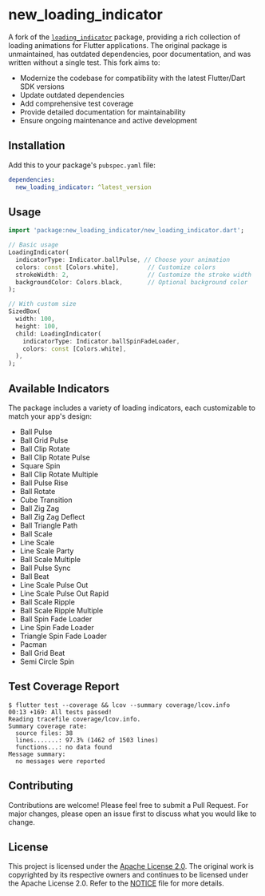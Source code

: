 # new_loading_indicator

A fork of the [`loading_indicator`](https://pub.dev/packages/loading_indicator) package, providing a rich collection of loading animations for Flutter applications. The original package is unmaintained, has outdated dependencies, poor documentation, and was written without a single test. This fork aims to:

- Modernize the codebase for compatibility with the latest Flutter/Dart SDK versions
- Update outdated dependencies
- Add comprehensive test coverage
- Provide detailed documentation for maintainability
- Ensure ongoing maintenance and active development

## Installation

Add this to your package's `pubspec.yaml` file:

```yaml
dependencies:
  new_loading_indicator: ^latest_version
```

## Usage

```dart
import 'package:new_loading_indicator/new_loading_indicator.dart';

// Basic usage
LoadingIndicator(
  indicatorType: Indicator.ballPulse, // Choose your animation
  colors: const [Colors.white],        // Customize colors
  strokeWidth: 2,                      // Customize the stroke width
  backgroundColor: Colors.black,       // Optional background color
);

// With custom size
SizedBox(
  width: 100,
  height: 100,
  child: LoadingIndicator(
    indicatorType: Indicator.ballSpinFadeLoader,
    colors: const [Colors.white],
  ),
);
```

## Available Indicators

The package includes a variety of loading indicators, each customizable to match your app's design:

- Ball Pulse
- Ball Grid Pulse
- Ball Clip Rotate
- Ball Clip Rotate Pulse
- Square Spin
- Ball Clip Rotate Multiple
- Ball Pulse Rise
- Ball Rotate
- Cube Transition
- Ball Zig Zag
- Ball Zig Zag Deflect
- Ball Triangle Path
- Ball Scale
- Line Scale
- Line Scale Party
- Ball Scale Multiple
- Ball Pulse Sync
- Ball Beat
- Line Scale Pulse Out
- Line Scale Pulse Out Rapid
- Ball Scale Ripple
- Ball Scale Ripple Multiple
- Ball Spin Fade Loader
- Line Spin Fade Loader
- Triangle Spin Fade Loader
- Pacman
- Ball Grid Beat
- Semi Circle Spin

## Test Coverage Report

```
$ flutter test --coverage && lcov --summary coverage/lcov.info 
00:13 +169: All tests passed!                                                                                                                                      
Reading tracefile coverage/lcov.info.
Summary coverage rate:
  source files: 38
  lines.......: 97.3% (1462 of 1503 lines)
  functions...: no data found
Message summary:
  no messages were reported
```

## Contributing

Contributions are welcome! Please feel free to submit a Pull Request. For major changes, please open an issue first to discuss what you would like to change.

## License

This project is licensed under the [Apache License 2.0](./LICENSE). The original work is copyrighted by its respective owners and continues to be licensed under the Apache License 2.0. Refer to the [NOTICE](./NOTICE) file for more details.